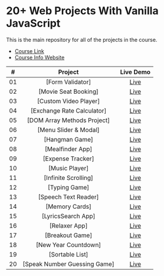 # 20+ Web Projects With Vanilla JavaScript

This is the main repository for all of the projects in the course.

- [Course Link]()
- [Course Info Website](http://vanillawebprojects.com)

|  #  |            Project             | Live Demo |
| :-: | :----------------------------: | :-------: |
| 01  |       [Form Validator]       | [Live](https://vanillawebprojects.com/projects/form-validator/)  |
| 02  |     [Movie Seat Booking]    | [Live](https://vanillawebprojects.com/projects/movie-seat-booking/)  |
| 03  |    [Custom Video Player]     | [Live](https://vanillawebprojects.com/projects/custom-video-player/)  |
| 04  |  [Exchange Rate Calculator]  | [Live](https://vanillawebprojects.com/projects/exchange-rate/)  |
| 05  | [DOM Array Methods Project]  | [Live](https://vanillawebprojects.com/projects/dom-array-methods/)  |
| 06  |    [Menu Slider & Modal]    | [Live](https://vanillawebprojects.com/projects/modal-menu-slider/)  |
| 07  |        [Hangman Game]       | [Live](https://vanillawebprojects.com/projects/hangman/)  |
| 08  |       [Mealfinder App]      | [Live](https://vanillawebprojects.com/projects/meal-finder/)  |
| 09  |      [Expense Tracker]       | [Live](https://vanillawebprojects.com/projects/expense-tracker/)  |
| 10  |        [Music Player]       | [Live](https://vanillawebprojects.com/projects/music-player/)  |
| 11  |     [Infinite Scrolling]     | [Live](https://vanillawebprojects.com/projects/infinite_scroll_blog/)  |
| 12  |        [Typing Game]     | [Live](https://vanillawebprojects.com/projects/typing-game/)  |
| 13  |     [Speech Text Reader]    | [Live](https://vanillawebprojects.com/projects/speech-text-reader/)  |
| 14  |        [Memory Cards]     | [Live](https://vanillawebprojects.com/projects/memory-cards/)  |
| 15  |      [LyricsSearch App]     | [Live](https://vanillawebprojects.com/projects/lyrics-search/)  |
| 16  |        [Relaxer App]       | [Live](https://vanillawebprojects.com/projects//relaxer-app/)  |
| 17  |       [Breakout Game]       | [Live](https://vanillawebprojects.com/projects/breakout-game/)  |
| 18  |     [New Year Countdown]   | [Live](https://vanillawebprojects.com/projects/new-year-countdown/)  |
| 19  |       [Sortable List]       | [Live](https://vanillawebprojects.com/projects/sortable-list/)  |
| 20  | [Speak Number Guessing Game] | [Live](https://vanillawebprojects.com/projects/speak-number-guess/)  |
